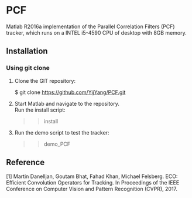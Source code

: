 # PCF

Matlab R2016a implementation of the Parallel Correlation Filters (PCF) tracker, which runs on a INTEL i5-4590 CPU of desktop with 8GB memory.

## Installation

### Using git clone

1. Clone the GIT repository:

   $ git clone https://github.com/YijYang/PCF.git

2. Start Matlab and navigate to the repository.  
   Run the install script:

   >> install

3. Run the demo script to test the tracker:

   >> demo_PCF
   
## Reference

[1] Martin Danelljan, Goutam Bhat, Fahad Khan, Michael Felsberg. ECO: Efficient Convolution Operators for Tracking. In Proceedings of the IEEE Conference on Computer Vision and Pattern Recognition (CVPR), 2017.

